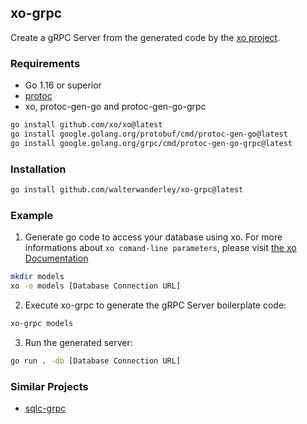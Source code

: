 ## xo-grpc

Create a gRPC Server from the generated code by the [xo project](https://github.com/xo/xo).

### Requirements

- Go 1.16 or superior
- [protoc](https://github.com/protocolbuffers/protobuf/releases)
- xo, protoc-gen-go and protoc-gen-go-grpc

```sh
go install github.com/xo/xo@latest
go install google.golang.org/protobuf/cmd/protoc-gen-go@latest
go install google.golang.org/grpc/cmd/protoc-gen-go-grpc@latest
```

### Installation

```sh
go install github.com/walterwanderley/xo-grpc@latest
```

### Example

1. Generate go code to access your database using xo. For more informations about `xo comand-line parameters`, please visit [the xo Documentation](https://github.com/xo/xo)

```sh
mkdir models
xo -o models [Database Connection URL] 
```

2. Execute xo-grpc to generate the gRPC Server boilerplate code:

```sh
xo-grpc models
```

3. Run the generated server:

```sh
go run . -db [Database Connection URL]
```

### Similar Projects

- [sqlc-grpc](https://github.com/walterwanderley/sqlc-grpc)
